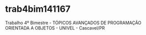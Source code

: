 # trab4bim141167
Trabalho 4º Bimestre - TÓPICOS AVANÇADOS DE PROGRAMAÇÃO ORIENTADA A OBJETOS - UNIVEL - Cascavel/PR

